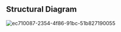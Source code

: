 ##  Structural Diagram

![ec710087-2354-4f86-91bc-51b827190055](https://user-images.githubusercontent.com/67543660/142910201-4bdfcb2e-aaf4-4974-852f-3ced9665ee19.jpg)

